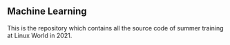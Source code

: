 ## Machine Learning

This is the repository which contains all the source code of summer training at Linux World in 2021.
